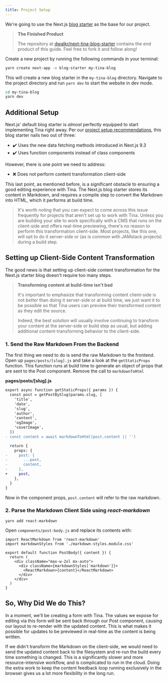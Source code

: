 ```yaml
---
title: Project Setup
---
```


We're going to use the Next.js [blog starter](https://github.com/zeit/next.js/tree/canary/examples/blog-starter) as the base for our project.

> **The Finished Product**
>
> The repository at [dwalkr/next-tina-blog-starter](https://github.com/dwalkr/next-tina-blog-starter) contains the end product of this guide. Feel free to fork it and follow along!

Create a new project by running the following commands in your terminal:

```bash
yarn create next-app -e blog-starter my-tina-blog
```

This will create a new blog starter in the `my-tina-blog` directory. Navigate to the project directory and run `yarn dev` to start the website in dev mode.

```bash
cd my-tina-blog
yarn dev
```

## Additional Setup

Next.js' default blog starter is _almost_ perfectly equipped to start implementing Tina right away. Per our [project setup recommendations](https://tinacms.org/guides/nextjs/adding-tina/overview#project-setup-recommendations), this blog starter nails two out of three:

- ✔️ Uses the new data fetching methods introduced in Next.js 9.3
- ✔️ Uses function components instead of class components

However, there is one point we need to address:

- ❌ Does not perform content transformation client-side

This last point, as mentioned before, is a significant obstacle to ensuring a good editing experience with Tina. The Next.js blog starter stores its content in Markdown, and requires a compile step to convert the Markdown into HTML, which it performs at build time.

> It's worth noting that you can expect to come across this issue frequently for projects that aren't set up to work with Tina. Unless you are building your site to work specifically with a CMS that runs on the client-side and offers real-time previewing, there's no reason to perform this transformation client-side. Most projects, like this one, will opt to do it server-side or (as is common with JAMstack projects) during a build step.

## Setting up Client-Side Content Transformation

The good news is that setting up client-side content transformation for the Next.js starter blog doesn't require too many steps.

> **Transforming content at build-time isn't bad**
>
> It's important to emphasize that transforming content client-side is not _better_ than doing it server-side or at build time, we just want it to be possible so that Tina users can preview their transformed content as they edit the source.
>
> Indeed, the best solution will usually involve continuing to transform your content at the server-side or build step as usual, but adding additional content-transforming behavior to the client-side.

### 1. Send the Raw Markdown From the Backend

The first thing we need to do is send the raw Markdown to the frontend. Open up `pages/posts/[slug].js` and take a look at the `getStaticProps` function. This function runs at build time to generate an object of props that are sent to the Post component. Remove the call to `markdownToHtml`

**pages/posts/[slug].js**

```diff
export async function getStaticProps({ params }) {
  const post = getPostBySlug(params.slug, [
    'title',
    'date',
    'slug',
    'author',
    'content',
    'ogImage',
    'coverImage',
  ])
- const content = await markdownToHtml(post.content || '')

  return {
    props: {
-     post: {
-       ...post,
-       content,
-     },
+     post,
    },
  }
}
```

Now in the component props, `post.content` will refer to the raw markdown.

### 2. Parse the Markdown Client Side using _react-markdown_

```bash,copy
yarn add react-markdown
```

Open `components/post-body.js` and replace its contents with:

```js,copy
import ReactMarkdown from 'react-markdown'
import markdownStyles from './markdown-styles.module.css'

export default function PostBody({ content }) {
  return (
    <div className="max-w-2xl mx-auto">
      <div className={markdownStyles['markdown']}>
        <ReactMarkdown>{content}</ReactMarkdown>
      </div>
    </div>
  )
}
```

## So, Why Did We do This?

In a moment, we'll be creating a form with Tina. The values we expose for editing via this form will be sent back through our Post component, causing our layout to re-render with the updated content. This is what makes it possible for updates to be previewed in real-time as the content is being written.

If we didn't transform the Markdown on the client-side, we would need to send the updated content back to the filesystem and re-run the build every time something is changed. This is a significantly slower and more resource-intensive workflow, and is complicated to run in the cloud. Doing the extra work to keep the content feedback loop running exclusively in the browser gives us a lot more flexibility in the long run.
